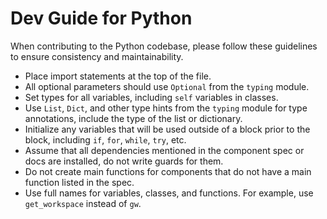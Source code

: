# Dev Guide for Python

When contributing to the Python codebase, please follow these guidelines to ensure consistency and maintainability.

- Place import statements at the top of the file.
- All optional parameters should use `Optional` from the `typing` module.
- Set types for all variables, including `self` variables in classes.
- Use `List`, `Dict`, and other type hints from the `typing` module for type annotations, include the type of the list or dictionary.
- Initialize any variables that will be used outside of a block prior to the block, including `if`, `for`, `while`, `try`, etc.
- Assume that all dependencies mentioned in the component spec or docs are installed, do not write guards for them.
- Do not create main functions for components that do not have a main function listed in the spec.
- Use full names for variables, classes, and functions. For example, use `get_workspace` instead of `gw`.
